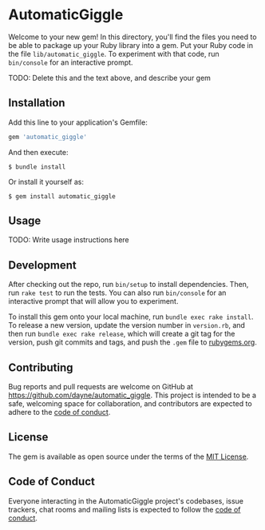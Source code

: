 # AutomaticGiggle

Welcome to your new gem! In this directory, you'll find the files you need to be able to package up your Ruby library into a gem. Put your Ruby code in the file `lib/automatic_giggle`. To experiment with that code, run `bin/console` for an interactive prompt.

TODO: Delete this and the text above, and describe your gem

## Installation

Add this line to your application's Gemfile:

```ruby
gem 'automatic_giggle'
```

And then execute:

    $ bundle install

Or install it yourself as:

    $ gem install automatic_giggle

## Usage

TODO: Write usage instructions here

## Development

After checking out the repo, run `bin/setup` to install dependencies. Then, run `rake test` to run the tests. You can also run `bin/console` for an interactive prompt that will allow you to experiment.

To install this gem onto your local machine, run `bundle exec rake install`. To release a new version, update the version number in `version.rb`, and then run `bundle exec rake release`, which will create a git tag for the version, push git commits and tags, and push the `.gem` file to [rubygems.org](https://rubygems.org).

## Contributing

Bug reports and pull requests are welcome on GitHub at https://github.com/dayne/automatic_giggle. This project is intended to be a safe, welcoming space for collaboration, and contributors are expected to adhere to the [code of conduct](https://github.com/dayne/automatic_giggle/blob/master/CODE_OF_CONDUCT.md).


## License

The gem is available as open source under the terms of the [MIT License](https://opensource.org/licenses/MIT).

## Code of Conduct

Everyone interacting in the AutomaticGiggle project's codebases, issue trackers, chat rooms and mailing lists is expected to follow the [code of conduct](https://github.com/dayne/automatic_giggle/blob/master/CODE_OF_CONDUCT.md).
